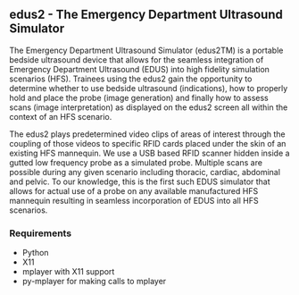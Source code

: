 ## edus2 - The Emergency Department Ultrasound Simulator

The Emergency Department Ultrasound Simulator (edus2TM) is a portable bedside ultrasound device that allows for the seamless integration of Emergency Department Ultrasound (EDUS) into high fidelity simulation scenarios (HFS). Trainees using the edus2 gain the opportunity to determine whether to use bedside ultrasound (indications), how to properly hold and place the probe (image generation) and finally how to assess scans (image interpretation) as displayed on the edus2 screen all within the context of an HFS scenario.

The edus2 plays predetermined video clips of areas of interest through the coupling of those videos to specific RFID cards placed under the skin of an existing HFS mannequin. We use a USB based RFID scanner hidden inside a gutted low frequency probe as a simulated probe. Multiple scans are possible during any given scenario including thoracic, cardiac, abdominal and pelvic. To our knowledge, this is the first such EDUS simulator that allows for actual use of a probe on any available manufactured HFS mannequin resulting in seamless incorporation of EDUS into all HFS scenarios.

### Requirements

* Python
* X11
* mplayer with X11 support
* py-mplayer for making calls to mplayer
